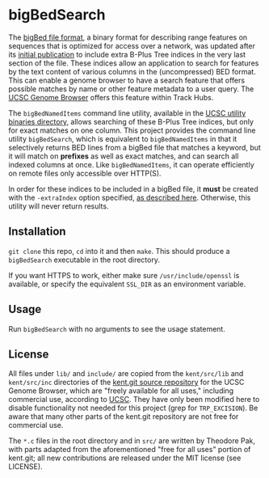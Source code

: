 # bigBedSearch

The [bigBed file format][bb], a binary format for describing range features on sequences that is optimized for access over a network, was updated after its [initial publication][bioinf] to include extra B-Plus Tree indices in the very last section of the file. These indices allow an application to search for features by the text content of various columns in the (uncompressed) BED format. This can enable a genome browser to have a search feature that offers possible matches by name or other feature metadata to a user query. The [UCSC Genome Browser][ucsc] offers this feature within Track Hubs.

The `bigBedNamedItems` command line utility, available in the [UCSC utility binaries directory][bbni], allows searching of these B-Plus Tree indices, but only for exact matches on one column. This project provides the command line utility `bigBedSearch`, which is equivalent to `bigBedNamedItems` in that it selectively returns BED lines from a bigBed file that matches a keyword, but it will match on **prefixes** as well as exact matches, and can search all indexed columns at once. Like `bigBedNamedItems`, it can operate efficiently on remote files only accessible over HTTP(S).

In order for these indices to be included in a bigBed file, it **must** be created with the `-extraIndex` option specified, [as described here][bbex]. Otherwise, this utility will never return results.

## Installation

`git clone` this repo, `cd` into it and then `make`. This should produce a `bigBedSearch` executable in the root directory.

If you want HTTPS to work, either make sure `/usr/include/openssl` is available, or specify the equivalent `SSL_DIR` as an environment variable.

## Usage

Run `bigBedSearch` with no arguments to see the usage statement.

## License

All files under `lib/` and `include/` are copied from the `kent/src/lib` and `kent/src/inc` directories of the [kent.git source repository][kent.git] for the UCSC Genome Browser, which are "freely available for all uses," including commercial use, according to [UCSC][ucsclicense]. They have only been modified here to disable functionality not needed for this project (grep for `TRP_EXCISION`). Be aware that many other parts of the kent.git repository are not free for commercial use.

The `*.c` files in the root directory and in `src/` are written by Theodore Pak, with parts adapted from the aforementioned "free for all uses" portion of kent.git; all new contributions are released under the MIT license (see LICENSE).

[bb]: https://genome.ucsc.edu/goldenPath/help/bigBed.html
[bioinf]: https://bioinformatics.oxfordjournals.org/content/26/17/2204.long
[bbni]: http://hgdownload.soe.ucsc.edu/admin/exe/
[bbex]: https://genome.ucsc.edu/goldenPath/help/bigBed.html#Ex3
[ucsc]: https://genome.ucsc.edu/
[kent.git]: http://genome-source.cse.ucsc.edu/gitweb/?p=kent.git;a=tree;f=src;hb=HEAD
[ucsclicense]: https://genome.ucsc.edu/license/